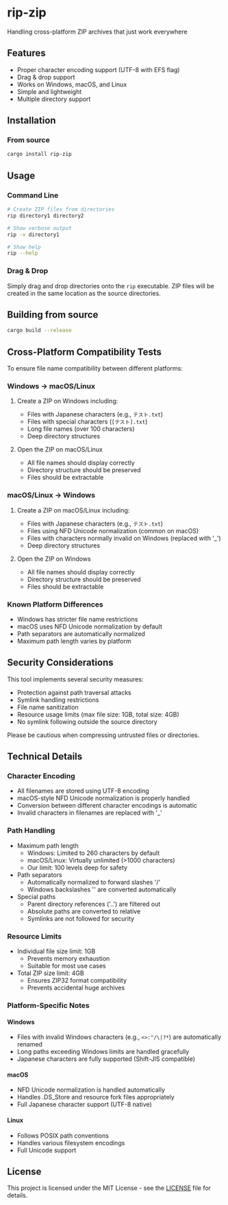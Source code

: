 # rip-zip
Handling cross-platform ZIP archives that just work everywhere

## Features

- Proper character encoding support (UTF-8 with EFS flag)
- Drag & drop support
- Works on Windows, macOS, and Linux
- Simple and lightweight
- Multiple directory support

## Installation

### From source

```bash
cargo install rip-zip
```

[//]: # (### Binary releases)

[//]: # ()
[//]: # (Download the latest release for your platform from the [releases page]&#40;https://github.com/yourusername/rip/releases&#41;.)

## Usage

### Command Line

```bash
# Create ZIP files from directories
rip directory1 directory2

# Show verbose output
rip -v directory1

# Show help
rip --help
```

### Drag & Drop

Simply drag and drop directories onto the `rip` executable. ZIP files will be created in the same location as the source directories.

## Building from source

```bash
cargo build --release
```

## Cross-Platform Compatibility Tests

To ensure file name compatibility between different platforms:

### Windows -> macOS/Linux
1. Create a ZIP on Windows including:
    - Files with Japanese characters (e.g., `テスト.txt`)
    - Files with special characters (`[テスト].txt`)
    - Long file names (over 100 characters)
    - Deep directory structures

2. Open the ZIP on macOS/Linux
    - All file names should display correctly
    - Directory structure should be preserved
    - Files should be extractable

### macOS/Linux -> Windows
1. Create a ZIP on macOS/Linux including:
    - Files with Japanese characters (e.g., `テスト.txt`)
    - Files using NFD Unicode normalization (common on macOS)
    - Files with characters normally invalid on Windows (replaced with '_')
    - Deep directory structures

2. Open the ZIP on Windows
    - All file names should display correctly
    - Directory structure should be preserved
    - Files should be extractable

### Known Platform Differences
- Windows has stricter file name restrictions
- macOS uses NFD Unicode normalization by default
- Path separators are automatically normalized
- Maximum path length varies by platform

## Security Considerations

This tool implements several security measures:

- Protection against path traversal attacks
- Symlink handling restrictions
- File name sanitization
- Resource usage limits (max file size: 1GB, total size: 4GB)
- No symlink following outside the source directory

Please be cautious when compressing untrusted files or directories.

## Technical Details

### Character Encoding
- All filenames are stored using UTF-8 encoding
- macOS-style NFD Unicode normalization is properly handled
- Conversion between different character encodings is automatic
- Invalid characters in filenames are replaced with '_'

### Path Handling
- Maximum path length
    - Windows: Limited to 260 characters by default
    - macOS/Linux: Virtually unlimited (>1000 characters)
    - Our limit: 100 levels deep for safety
- Path separators
    - Automatically normalized to forward slashes '/'
    - Windows backslashes '\' are converted automatically
- Special paths
    - Parent directory references ('..') are filtered out
    - Absolute paths are converted to relative
    - Symlinks are not followed for security

### Resource Limits
- Individual file size limit: 1GB
    - Prevents memory exhaustion
    - Suitable for most use cases
- Total ZIP size limit: 4GB
    - Ensures ZIP32 format compatibility
    - Prevents accidental huge archives

### Platform-Specific Notes
#### Windows
- Files with invalid Windows characters (e.g., `<>:"/\|?*`) are automatically renamed
- Long paths exceeding Windows limits are handled gracefully
- Japanese characters are fully supported (Shift-JIS compatible)

#### macOS
- NFD Unicode normalization is handled automatically
- Handles .DS_Store and resource fork files appropriately
- Full Japanese character support (UTF-8 native)

#### Linux
- Follows POSIX path conventions
- Handles various filesystem encodings
- Full Unicode support

## License

This project is licensed under the MIT License - see the [LICENSE](LICENSE) file for details.